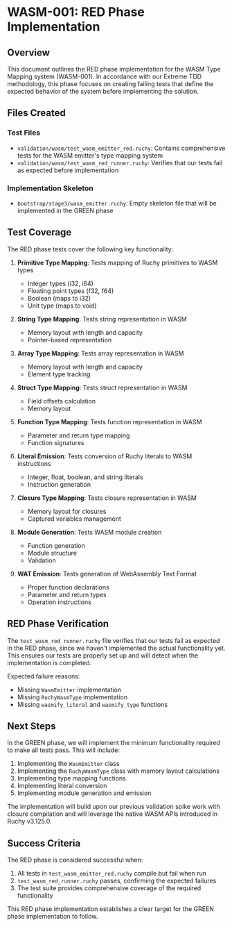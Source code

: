 # WASM-001: RED Phase Implementation

## Overview
This document outlines the RED phase implementation for the WASM Type Mapping system (WASM-001). In accordance with our Extreme TDD methodology, this phase focuses on creating failing tests that define the expected behavior of the system before implementing the solution.

## Files Created

### Test Files
- `validation/wasm/test_wasm_emitter_red.ruchy`: Contains comprehensive tests for the WASM emitter's type mapping system
- `validation/wasm/test_wasm_red_runner.ruchy`: Verifies that our tests fail as expected before implementation

### Implementation Skeleton
- `bootstrap/stage3/wasm_emitter.ruchy`: Empty skeleton file that will be implemented in the GREEN phase

## Test Coverage

The RED phase tests cover the following key functionality:

1. **Primitive Type Mapping**: Tests mapping of Ruchy primitives to WASM types
   - Integer types (i32, i64)
   - Floating point types (f32, f64)
   - Boolean (maps to i32)
   - Unit type (maps to void)

2. **String Type Mapping**: Tests string representation in WASM
   - Memory layout with length and capacity
   - Pointer-based representation

3. **Array Type Mapping**: Tests array representation in WASM
   - Memory layout with length and capacity
   - Element type tracking

4. **Struct Type Mapping**: Tests struct representation in WASM
   - Field offsets calculation
   - Memory layout

5. **Function Type Mapping**: Tests function representation in WASM
   - Parameter and return type mapping
   - Function signatures

6. **Literal Emission**: Tests conversion of Ruchy literals to WASM instructions
   - Integer, float, boolean, and string literals
   - Instruction generation

7. **Closure Type Mapping**: Tests closure representation in WASM
   - Memory layout for closures
   - Captured variables management

8. **Module Generation**: Tests WASM module creation
   - Function generation
   - Module structure
   - Validation

9. **WAT Emission**: Tests generation of WebAssembly Text Format
   - Proper function declarations
   - Parameter and return types
   - Operation instructions

## RED Phase Verification

The `test_wasm_red_runner.ruchy` file verifies that our tests fail as expected in the RED phase, since we haven't implemented the actual functionality yet. This ensures our tests are properly set up and will detect when the implementation is completed.

Expected failure reasons:
- Missing `WasmEmitter` implementation
- Missing `RuchyWasmType` implementation
- Missing `wasmify_literal` and `wasmify_type` functions

## Next Steps

In the GREEN phase, we will implement the minimum functionality required to make all tests pass. This will include:

1. Implementing the `WasmEmitter` class
2. Implementing the `RuchyWasmType` class with memory layout calculations
3. Implementing type mapping functions
4. Implementing literal conversion
5. Implementing module generation and emission

The implementation will build upon our previous validation spike work with closure compilation and will leverage the native WASM APIs introduced in Ruchy v3.125.0.

## Success Criteria

The RED phase is considered successful when:
1. All tests in `test_wasm_emitter_red.ruchy` compile but fail when run
2. `test_wasm_red_runner.ruchy` passes, confirming the expected failures
3. The test suite provides comprehensive coverage of the required functionality

This RED phase implementation establishes a clear target for the GREEN phase implementation to follow.